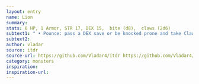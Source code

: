 ```yaml
---
layout: entry
name: Lion
summary:
stats: 6 HP, 1 Armor, STR 17, DEX 15,  bite (d8),  claws (2d6)
subtext1: " • Pounce: pass a DEX save or be knocked prone and take Claws and Bite attacks combined."
subtext2:
author: vladar
source: itdr
source-url: https://github.com/Vladar4/itdr https://github.com/Vladar4/itdr https://github.com/Vladar4/itdr
category: monsters
inspiration:
inspiration-url:
---
```

